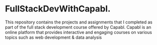 # FullStackDevWithCapabl.
This repository contains the projects and assignments that I completed as part of the full stack development course offered by Capabl. Capabl is an online platform that provides interactive and engaging courses on various topics such as web development &amp; data analysis 
